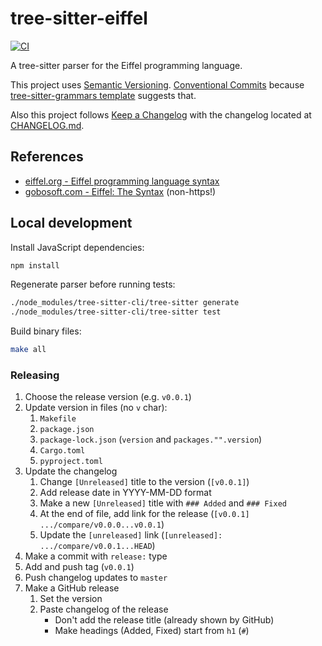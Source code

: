 # tree-sitter-eiffel

[![CI][ci]](https://github.com/imustafin/tree-sitter-eiffel/actions/workflows/ci.yml)

A tree-sitter parser for the Eiffel programming language.

This project uses [Semantic Versioning](https://semver.org/spec/v2.0.0.html).
[Conventional Commits](https://www.conventionalcommits.org/en/v1.0.0/)
because [tree-sitter-grammars template](https://github.com/tree-sitter-grammars/.github/blob/main/CONTRIBUTING.md#requirements-for-inclusion)
suggests that.

Also this project follows [Keep a Changelog](https://keepachangelog.com/en/1.1.0/)
with the changelog located at [CHANGELOG.md](CHANGELOG.md).

## References

* [eiffel.org - Eiffel programming language syntax](https://www.eiffel.org/doc/eiffel/Eiffel_programming_language_syntax)
* [gobosoft.com - Eiffel: The Syntax](http://www.gobosoft.com/eiffel/syntax/) (non-https!)

## Local development
Install JavaScript dependencies:
```sh
npm install
```

Regenerate parser before running tests:
```sh
./node_modules/tree-sitter-cli/tree-sitter generate
./node_modules/tree-sitter-cli/tree-sitter test
```

Build binary files:
```sh
make all
```

### Releasing
1. Choose the release version (e.g. `v0.0.1`)
2. Update version in files (no `v` char):
    1. `Makefile`
    2. `package.json`
    3. `package-lock.json` (`version` and `packages."".version`)
    4. `Cargo.toml`
    5. `pyproject.toml`
3. Update the changelog
    1. Change `[Unreleased]` title to the version (`[v0.0.1]`)
    2. Add release date in YYYY-MM-DD format
    2. Make a new `[Unreleased]` title with `### Added` and `### Fixed`
    3. At the end of file, add link for the release (`[v0.0.1] .../compare/v0.0.0...v0.0.1`)
    4. Update the `[unreleased]` link (`[unreleased]: .../compare/v0.0.1...HEAD`)
4. Make a commit with `release:` type
5. Add and push tag (`v0.0.1`)
6. Push changelog updates to `master`
7. Make a GitHub release
    1. Set the version
    2. Paste changelog of the release
        * Don't add the release title (already shown by GitHub)
        * Make headings (Added, Fixed) start from `h1` (`#`)

[ci]: https://img.shields.io/github/actions/workflow/status/imustafin/tree-sitter-eiffel/ci.yml?logo=github&label=CI

